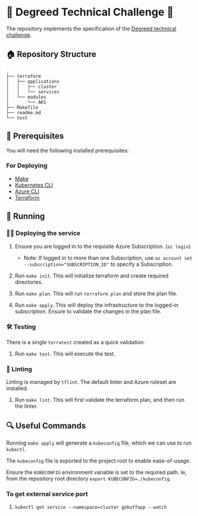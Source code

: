 
# 🚀 Degreed Technical Challenge 🚀


The repository implements the specification of the [Degreed technical challenge](https://github.com/degreed/devops_cloud_engineer_challenge). 

## 🏠 Repository Structure

```
.
├── terraform
│   ├── applications
│   │   ├── cluster
│   │   └── services
│   └── modules
│       └── AKS
├── Makefile
├── readme.md
└── test
```

## ‍🔧 Prerequisites

You will need the following installed prerequisites:

### For Deploying

- [Make](https://www.gnu.org/software/make/manual/make.html)
- [Kubernetes CLI](https://kubernetes.io/docs/tasks/tools/)
- [Azure CLI](https://learn.microsoft.com/en-us/cli/azure/install-azure-cli)
- [Terraform](https://developer.hashicorp.com/terraform/downloads)


## 🏃 Running 

### 👷‍♂️ Deploying the service

1. Ensure you are logged in to the requisite Azure Subscription. (`az login`)
    - Note: If logged in to more than one Subscription, use `az account set --subscription="SUBSCRIPTION_ID"` to specify a Subscription.

2. Run `make init`. This will initialize terraform and create required directories. 

3. Run `make plan`. This will run `terraform plan` and store the plan file.

4. Run `make apply`. This will deploy the infrastructure to the logged-in subscription. Ensure to validate the changes in the plan file.

### 🛠️ Testing

There is a single `terratest` created as a quick validation. 

1. Run `make test`. This will execute the test.

### 🧹 Linting

Linting is managed by `tflint`. The default linter and Azure ruleset are installed.

1. Run `make lint`. This will first validate the terraform plan, and then run the linter.

## 🔍‍ Useful Commands

Running `make apply` will generate a `kubeconfig` file, which we can use to run `kubectl`.

The `kubeconfig` file is exported to the project root to enable ease-of-usage.

Ensure the `KUBECONFIG` environment variable is set to the required path. Ie, from the repository root directory `export KUBECONFIG=./kubeconfig`.

### To get external service port

1. `kubectl get service --namespace=cluster gobuffapp --watch`
